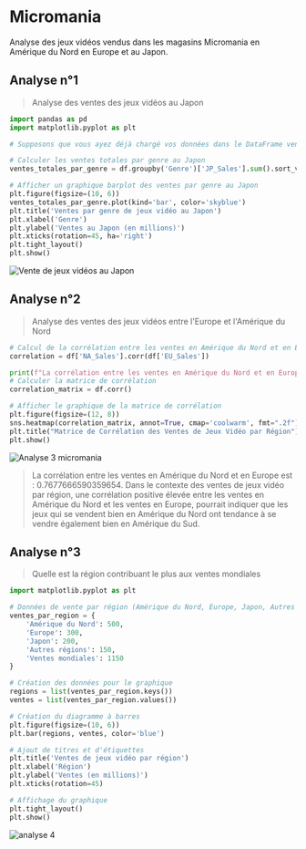 # Micromania
Analyse des jeux vidéos vendus dans les magasins Micromania en Amérique du Nord en Europe et au Japon.

## Analyse n°1
> Analyse des ventes des jeux vidéos au Japon

```python
import pandas as pd
import matplotlib.pyplot as plt

# Supposons que vous ayez déjà chargé vos données dans le DataFrame ventes_par_genre

# Calculer les ventes totales par genre au Japon
ventes_totales_par_genre = df.groupby('Genre')['JP_Sales'].sum().sort_values(ascending=False)

# Afficher un graphique barplot des ventes par genre au Japon
plt.figure(figsize=(10, 6))
ventes_totales_par_genre.plot(kind='bar', color='skyblue')
plt.title('Ventes par genre de jeux vidéo au Japon')
plt.xlabel('Genre')
plt.ylabel('Ventes au Japon (en millions)')
plt.xticks(rotation=45, ha='right')
plt.tight_layout()
plt.show()
```
![Vente de jeux vidéos au Japon](https://github.com/Aurelie9/Micromania/assets/161243335/11532ae5-6d7e-4eb7-ba0d-a23b74834f94)

## Analyse n°2 
> Analyse des ventes des jeux vidéos entre l'Europe et l'Amérique du Nord
```python
# Calcul de la corrélation entre les ventes en Amérique du Nord et en Europe
correlation = df['NA_Sales'].corr(df['EU_Sales'])

print(f"La corrélation entre les ventes en Amérique du Nord et en Europe est : {correlation}")
# Calculer la matrice de corrélation
correlation_matrix = df.corr()

# Afficher le graphique de la matrice de corrélation
plt.figure(figsize=(12, 8))
sns.heatmap(correlation_matrix, annot=True, cmap='coolwarm', fmt=".2f")
plt.title("Matrice de Corrélation des Ventes de Jeux Vidéo par Région")
plt.show()
```

![Analyse 3 micromania](https://github.com/Aurelie9/Micromania/assets/161243335/ba597b54-1db5-4056-84da-65fdd9925911)
> La corrélation entre les ventes en Amérique du Nord et en Europe est : 0.7677666590359654. Dans le contexte des ventes de jeux vidéo par région, une corrélation positive élevée entre les ventes en Amérique du Nord et les ventes en Europe, pourrait indiquer que les jeux qui se vendent bien en Amérique du Nord ont tendance à se vendre également bien en Amérique du Sud.

## Analyse n°3
> Quelle est la région contribuant le plus aux ventes mondiales
```python
import matplotlib.pyplot as plt

# Données de vente par région (Amérique du Nord, Europe, Japon, Autres régions, Ventes mondiales)
ventes_par_region = {
    'Amérique du Nord': 500,
    'Europe': 300,
    'Japon': 200,
    'Autres régions': 150,
    'Ventes mondiales': 1150
}

# Création des données pour le graphique
regions = list(ventes_par_region.keys())
ventes = list(ventes_par_region.values())

# Création du diagramme à barres
plt.figure(figsize=(10, 6))
plt.bar(regions, ventes, color='blue')

# Ajout de titres et d'étiquettes
plt.title('Ventes de jeux vidéo par région')
plt.xlabel('Région')
plt.ylabel('Ventes (en millions)')
plt.xticks(rotation=45)

# Affichage du graphique
plt.tight_layout()
plt.show()
```


![analyse 4](https://github.com/Aurelie9/Micromania/assets/161243335/3095d4e2-2b6b-497b-b176-b2bf249d53b5)

